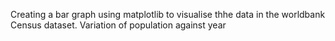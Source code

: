 Creating a bar graph using matplotlib to visualise thhe data in the worldbank Census dataset. 
Variation of population against year
